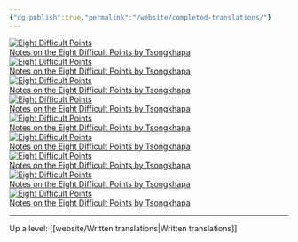 ```yaml
---
{"dg-publish":true,"permalink":"/website/completed-translations/"}
---
```


<div class="wrap">
<div class="grid">
    <div class="cell">
      <a href="https://dharmalibrary.netlify.app/website/translations/notes-on-the-eight-difficult-points/">
        <img src="/pdf/8diff_icon.png" alt="Eight Difficult Points">
        <div class="caption">Notes on the Eight Difficult Points by Tsongkhapa</div>
      </a>
    </div>
    <div class="cell">
      <a href="https://dharmalibrary.netlify.app/website/translations/notes-on-the-eight-difficult-points/">
        <img src="/pdf/8diff_icon.png" alt="Eight Difficult Points">
        <div class="caption">Notes on the Eight Difficult Points by Tsongkhapa</div>
      </a>
    </div>
    <div class="cell">
      <a href="https://dharmalibrary.netlify.app/website/translations/notes-on-the-eight-difficult-points/">
        <img src="/pdf/8diff_icon.png" alt="Eight Difficult Points">
        <div class="caption">Notes on the Eight Difficult Points by Tsongkhapa</div>
      </a>
    </div>
    <div class="cell">
      <a href="https://dharmalibrary.netlify.app/website/translations/notes-on-the-eight-difficult-points/">
        <img src="/pdf/8diff_icon.png" alt="Eight Difficult Points">
        <div class="caption">Notes on the Eight Difficult Points by Tsongkhapa</div>
      </a>
    </div>
    <div class="cell">
      <a href="https://dharmalibrary.netlify.app/website/translations/notes-on-the-eight-difficult-points/">
        <img src="/pdf/8diff_icon.png" alt="Eight Difficult Points">
        <div class="caption">Notes on the Eight Difficult Points by Tsongkhapa</div>
      </a>
    </div>
    <div class="cell">
      <a href="https://dharmalibrary.netlify.app/website/translations/notes-on-the-eight-difficult-points/">
        <img src="/pdf/8diff_icon.png" alt="Eight Difficult Points">
        <div class="caption">Notes on the Eight Difficult Points by Tsongkhapa</div>
      </a>
    </div>
    <div class="cell">
      <a href="https://dharmalibrary.netlify.app/website/translations/notes-on-the-eight-difficult-points/">
        <img src="/pdf/8diff_icon.png" alt="Eight Difficult Points">
        <div class="caption">Notes on the Eight Difficult Points by Tsongkhapa</div>
      </a>
    </div>
    <div class="cell">
      <a href="https://dharmalibrary.netlify.app/website/translations/notes-on-the-eight-difficult-points/">
        <img src="/pdf/8diff_icon.png" alt="Eight Difficult Points">
        <div class="caption">Notes on the Eight Difficult Points by Tsongkhapa</div>
      </a>
    </div>
    <div class="cell">
      <a href="https://dharmalibrary.netlify.app/website/translations/notes-on-the-eight-difficult-points/">
        <img src="/pdf/8diff_icon.png" alt="Eight Difficult Points">
        <div class="caption">Notes on the Eight Difficult Points by Tsongkhapa</div>
      </a>
    </div>
  </div>
</div>


---
Up a level: [[website/Written translations\|Written translations]]